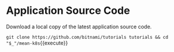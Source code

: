 # Application Source Code #

Download a local copy of the latest application source code.

`git clone https://github.com/bitnami/tutorials tutorials && cd "$_"/mean-k8s`{{execute}}
